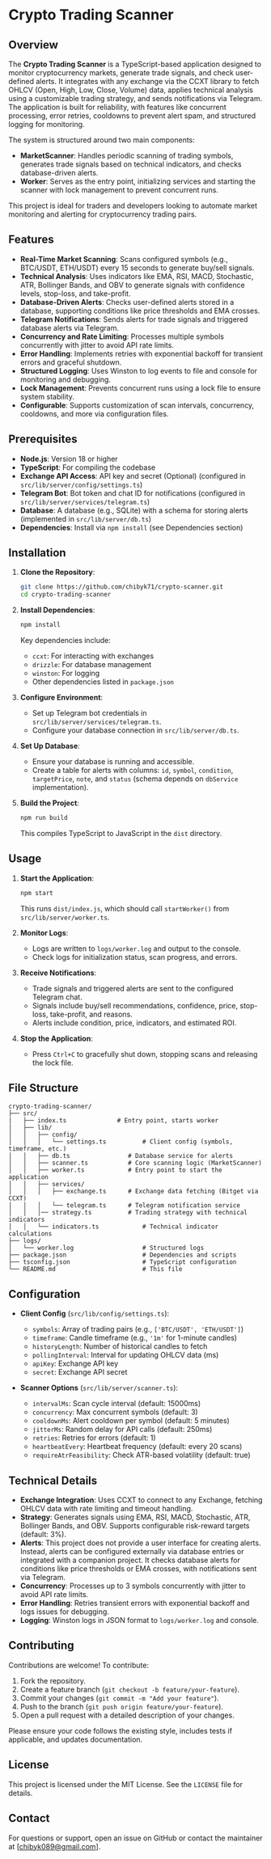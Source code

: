 # Crypto Trading Scanner

## Overview

The **Crypto Trading Scanner** is a TypeScript-based application designed to monitor cryptocurrency markets, generate trade signals, and check user-defined alerts. It integrates with any exchange via the CCXT library to fetch OHLCV (Open, High, Low, Close, Volume) data, applies technical analysis using a customizable trading strategy, and sends notifications via Telegram. The application is built for reliability, with features like concurrent processing, error retries, cooldowns to prevent alert spam, and structured logging for monitoring.

The system is structured around two main components:
- **MarketScanner**: Handles periodic scanning of trading symbols, generates trade signals based on technical indicators, and checks database-driven alerts.
- **Worker**: Serves as the entry point, initializing services and starting the scanner with lock management to prevent concurrent runs.

This project is ideal for traders and developers looking to automate market monitoring and alerting for cryptocurrency trading pairs.

## Features

- **Real-Time Market Scanning**: Scans configured symbols (e.g., BTC/USDT, ETH/USDT) every 15 seconds to generate buy/sell signals.
- **Technical Analysis**: Uses indicators like EMA, RSI, MACD, Stochastic, ATR, Bollinger Bands, and OBV to generate signals with confidence levels, stop-loss, and take-profit.
- **Database-Driven Alerts**: Checks user-defined alerts stored in a database, supporting conditions like price thresholds and EMA crosses.
- **Telegram Notifications**: Sends alerts for trade signals and triggered database alerts via Telegram.
- **Concurrency and Rate Limiting**: Processes multiple symbols concurrently with jitter to avoid API rate limits.
- **Error Handling**: Implements retries with exponential backoff for transient errors and graceful shutdown.
- **Structured Logging**: Uses Winston to log events to file and console for monitoring and debugging.
- **Lock Management**: Prevents concurrent runs using a lock file to ensure system stability.
- **Configurable**: Supports customization of scan intervals, concurrency, cooldowns, and more via configuration files.

## Prerequisites

- **Node.js**: Version 18 or higher
- **TypeScript**: For compiling the codebase
- **Exchange API Access**: API key and secret (Optional) (configured in `src/lib/server/config/settings.ts`)
- **Telegram Bot**: Bot token and chat ID for notifications (configured in `src/lib/server/services/telegram.ts`)
- **Database**: A database (e.g., SQLite) with a schema for storing alerts (implemented in `src/lib/server/db.ts`)
- **Dependencies**: Install via `npm install` (see Dependencies section)

## Installation

1. **Clone the Repository**:
   ```bash
   git clone https://github.com/chibyk71/crypto-scanner.git
   cd crypto-trading-scanner
   ```

2. **Install Dependencies**:
   ```bash
   npm install
   ```
   Key dependencies include:
   - `ccxt`: For interacting with exchanges
   - `drizzle`: For database management
   - `winston`: For logging
   - Other dependencies listed in `package.json`

3. **Configure Environment**:
   - Set up Telegram bot credentials in `src/lib/server/services/telegram.ts`.
   - Configure your database connection in `src/lib/server/db.ts`.

4. **Set Up Database**:
   - Ensure your database is running and accessible.
   - Create a table for alerts with columns: `id`, `symbol`, `condition`, `targetPrice`, `note`, and `status` (schema depends on `dbService` implementation).

5. **Build the Project**:
   ```bash
   npm run build
   ```
   This compiles TypeScript to JavaScript in the `dist` directory.

## Usage

1. **Start the Application**:
   ```bash
   npm start
   ```
   This runs `dist/index.js`, which should call `startWorker()` from `src/lib/server/worker.ts`.

2. **Monitor Logs**:
   - Logs are written to `logs/worker.log` and output to the console.
   - Check logs for initialization status, scan progress, and errors.

3. **Receive Notifications**:
   - Trade signals and triggered alerts are sent to the configured Telegram chat.
   - Signals include buy/sell recommendations, confidence, price, stop-loss, take-profit, and reasons.
   - Alerts include condition, price, indicators, and estimated ROI.

4. **Stop the Application**:
   - Press `Ctrl+C` to gracefully shut down, stopping scans and releasing the lock file.

## File Structure

```
crypto-trading-scanner/
├── src/
|   ├── index.ts              # Entry point, starts worker 
│   ├── lib/
│   │   ├── config/
│   │   │   └── settings.ts          # Client config (symbols, timeframe, etc.)
│   │   ├── db.ts                # Database service for alerts
│   │   ├── scanner.ts           # Core scanning logic (MarketScanner)
│   │   ├── worker.ts            # Entry point to start the application
│   │   ├── services/
│   │   │   ├── exchange.ts      # Exchange data fetching (Bitget via CCXT)
│   │   │   └── telegram.ts      # Telegram notification service
│   │   │── strategy.ts          # Trading strategy with technical indicators
│   │   └── indicators.ts            # Technical indicator calculations
├── logs/
│   └── worker.log                   # Structured logs
├── package.json                     # Dependencies and scripts
├── tsconfig.json                    # TypeScript configuration
└── README.md                        # This file
```

## Configuration

- **Client Config** (`src/lib/config/settings.ts`):
  - `symbols`: Array of trading pairs (e.g., `['BTC/USDT', 'ETH/USDT']`)
  - `timeframe`: Candle timeframe (e.g., `'1m'` for 1-minute candles)
  - `historyLength`: Number of historical candles to fetch
  - `pollingInterval`: Interval for updating OHLCV data (ms)
  - `apiKey`: Exchange API key
  - `secret`: Exchange API secret

- **Scanner Options** (`src/lib/server/scanner.ts`):
  - `intervalMs`: Scan cycle interval (default: 15000ms)
  - `concurrency`: Max concurrent symbols (default: 3)
  - `cooldownMs`: Alert cooldown per symbol (default: 5 minutes)
  - `jitterMs`: Random delay for API calls (default: 250ms)
  - `retries`: Retries for errors (default: 1)
  - `heartbeatEvery`: Heartbeat frequency (default: every 20 scans)
  - `requireAtrFeasibility`: Check ATR-based volatility (default: true)

## Technical Details

- **Exchange Integration**: Uses CCXT to connect to any Exchange, fetching OHLCV data with rate limiting and timeout handling.
- **Strategy**: Generates signals using EMA, RSI, MACD, Stochastic, ATR, Bollinger Bands, and OBV. Supports configurable risk-reward targets (default: 3%).
- **Alerts**: This project does not provide a user interface for creating alerts. Instead, alerts can be configured externally via database entries or integrated with a companion project. It checks database alerts for conditions like price thresholds or EMA crosses, with notifications sent via Telegram.
- **Concurrency**: Processes up to 3 symbols concurrently with jitter to avoid API rate limits.
- **Error Handling**: Retries transient errors with exponential backoff and logs issues for debugging.
- **Logging**: Winston logs in JSON format to `logs/worker.log` and console.

## Contributing

Contributions are welcome! To contribute:

1. Fork the repository.
2. Create a feature branch (`git checkout -b feature/your-feature`).
3. Commit your changes (`git commit -m "Add your feature"`).
4. Push to the branch (`git push origin feature/your-feature`).
5. Open a pull request with a detailed description of your changes.

Please ensure your code follows the existing style, includes tests if applicable, and updates documentation.

## License

This project is licensed under the MIT License. See the `LICENSE` file for details.

## Contact

For questions or support, open an issue on GitHub or contact the maintainer at [chibyk089@gmail.com].

